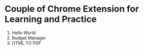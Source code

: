 # Couple of Chrome Extension for Learning and Practice


1) Hello World
2) Budget Manager
3) HTML TO PDF
